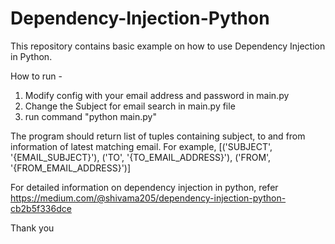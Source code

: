 # Dependency-Injection-Python

This repository contains basic example on how to use Dependency Injection in Python. 

How to run - 
1. Modify config with your email address and password in main.py
2. Change the Subject for email search in main.py file
3. run command "python main.py" 

The program should return list of tuples containing subject, to and from information of latest matching email. 
For example, [('SUBJECT', '{EMAIL_SUBJECT}'), ('TO', '{TO_EMAIL_ADDRESS}'), ('FROM', '{FROM_EMAIL_ADDRESS}')]

For detailed information on dependency injection in python, refer https://medium.com/@shivama205/dependency-injection-python-cb2b5f336dce 

Thank you 
